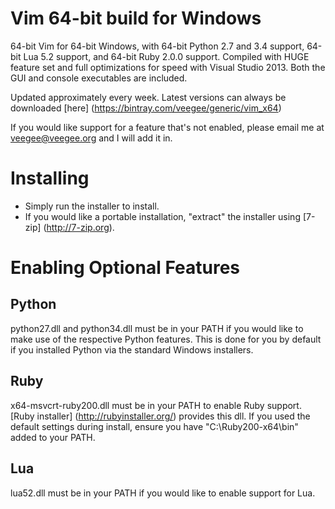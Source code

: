 Vim 64-bit build for Windows
============================

64-bit Vim for 64-bit Windows, with 64-bit Python 2.7 and 3.4 support, 64-bit
Lua 5.2 support, and 64-bit Ruby 2.0.0 support. Compiled with HUGE feature set
and full optimizations for speed with Visual Studio 2013. Both the GUI and
console executables are included.

Updated approximately every week. Latest versions can always be downloaded
[here] (https://bintray.com/veegee/generic/vim_x64)

If you would like support for a feature that's not enabled, please email me at
veegee@veegee.org and I will add it in.

Installing
============

* Simply run the installer to install.
* If you would like a portable installation, "extract" the installer using
  [7-zip] (http://7-zip.org).

Enabling Optional Features
==========================

Python
------

python27.dll and python34.dll must be in your PATH if you would like to make use
of the respective Python features. This is done for you by default if you
installed Python via the standard Windows installers.

Ruby
----

x64-msvcrt-ruby200.dll must be in your PATH to enable Ruby support. [Ruby
installer] (http://rubyinstaller.org/) provides this dll. If you used the
default settings during install, ensure you have "C:\\Ruby200-x64\\bin" added to
your PATH.

Lua
---

lua52.dll must be in your PATH if you would like to enable support for Lua.

<!-- vim: set tw=80 nospell: -->
